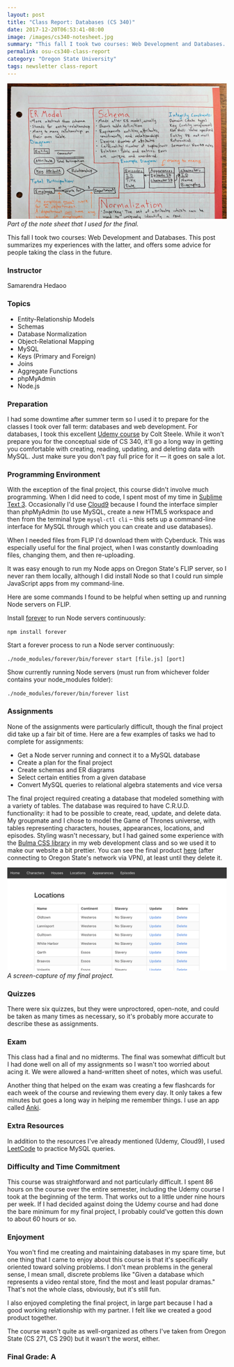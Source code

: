 ```yaml
---
layout: post
title: "Class Report: Databases (CS 340)"
date: 2017-12-20T06:53:41-08:00
image: /images/cs340-notesheet.jpg
summary: "This fall I took two courses: Web Development and Databases. This post summarizes my experiences with the latter, and offers some advice for people taking the class in the future."
permalink: osu-cs340-class-report
category: "Oregon State University"
tags: newsletter class-report
---
```


![sheet](/images/cs340-notesheet.jpg)
*Part of the note sheet that I used for the final.*

This fall I took two courses: Web Development and Databases. This post summarizes my experiences with the latter, and offers some advice for people taking the class in the future. 

### Instructor

Samarendra Hedaoo

### Topics

- Entity-Relationship Models
- Schemas
- Database Normalization
- Object-Relational Mapping
- MySQL
- Keys (Primary and Foreign)
- Joins
- Aggregate Functions
- phpMyAdmin
- Node.js

### Preparation

I had some downtime after summer term so I used it to prepare for the classes I took over fall term: databases and web development. For databases, I took this excellent [Udemy course](https://www.udemy.com/the-ultimate-mysql-bootcamp-go-from-sql-beginner-to-expert/learn/v4/overview) by Colt Steele. While it won't prepare you for the conceptual side of CS 340, it'll go a long way in getting you comfortable with creating, reading, updating, and deleting data with MySQL. Just make sure you don't pay full price for it — it goes on sale a lot.

### Programming Environment

With the exception of the final project, this course didn't involve much programming. When I did need to code, I spent most of my time in [Sublime Text 3](https://www.sublimetext.com/3). Occasionally I'd use [Cloud9](https://c9.io) because I found the interface simpler than phpMyAdmin (to use MySQL, create a new HTML5 workspace and then from the terminal type `mysql-ctl cli` – this sets up a command-line interface for MySQL through which you can create and use databases). 

When I needed files from FLIP I'd download them with Cyberduck. This was especially useful for the final project, when I was constantly downloading files, changing them, and then re-uploading.

It was easy enough to run my Node apps on Oregon State's FLIP server, so I never ran them locally, although I did install Node so that I could run simple JavaScript apps from my command-line. 

Here are some commands I found to be helpful when setting up and running Node servers on FLIP.

Install [forever](https://github.com/foreverjs/forever) to run Node servers continuously:  

`npm install forever`

Start a forever process to run a Node server continuously:  

`./node_modules/forever/bin/forever start [file.js] [port]`

Show currently running Node servers (must run from whichever folder contains your node_modules folder):  

`./node_modules/forever/bin/forever list`

### Assignments

None of the assignments were particularly difficult, though the final project did take up a fair bit of time. Here are a few examples of tasks we had to complete for assignments: 

- Get a Node server running and connect it to a MySQL database
- Create a plan for the final project
- Create schemas and ER diagrams
- Select certain entities from a given database
- Convert MySQL queries to relational algebra statements and vice versa

The final project required creating a database that modeled something with a variety of tables. The database was required to have C.R.U.D. functionality: it had to be possible to create, read, update, and delete data. My groupmate and I chose to model the Game of Thrones universe, with tables representing characters, houses, appearances, locations, and episodes. Styling wasn't necessary, but I had gained some experience with the [Bulma CSS library](https://bulma.io/) in my web development class and so we used it to make our website a bit prettier. You can see the final product [here](http://flip3.engr.oregonstate.edu:6765/) (after connecting to Oregon State's network via VPN), at least until they delete it.

![got database website](/images/adofai-screencap.png)
*A screen-capture of my final project.*

### Quizzes

There were six quizzes, but they were unproctored, open-note, and could be taken as many times as necessary, so it's probably more accurate to describe these as assignments. 

### Exam

This class had a final and no midterms. The final was somewhat difficult but I had done well on all of my assignments so I wasn't too worried about acing it. We were allowed a hand-written sheet of notes, which was useful. 

Another thing that helped on the exam was creating a few flashcards for each week of the course and reviewing them every day. It only takes a few minutes but goes a long way in helping me remember things. I use an app called [Anki](https://apps.ankiweb.net/). 

### Extra Resources

In addition to the resources I've already mentioned (Udemy, Cloud9), I used [LeetCode](https://leetcode.com/problemset/database/) to practice MySQL queries. 

### Difficulty and Time Commitment

This course was straightforward and not particularly difficult. I spent 86 hours on the course over the entire semester, including the Udemy course I took at the beginning of the term. That works out to a little under nine hours per week. If I had decided against doing the Udemy course and had done the bare minimum for my final project, I probably could've gotten this down to about 60 hours or so. 

### Enjoyment

You won't find me creating and maintaining databases in my spare time, but one thing that I came to enjoy about this course is that it's specifically oriented toward solving problems. I don't mean problems in the general sense, I mean small, discrete problems like "Given a database which represents a video rental store, find the most and least popular dramas." That's not the whole class, obviously, but it's still fun. 

I also enjoyed completing the final project, in large part because I had a good working relationship with my partner. I felt like we created a good product together.

The course wasn't quite as well-organized as others I've taken from Oregon State (CS 271, CS 290) but it wasn't the worst, either.

### Final Grade: A